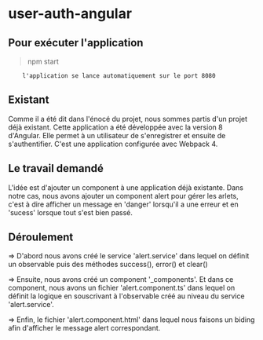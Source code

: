 # user-auth-angular

## Pour exécuter l'application

> npm start

        l'application se lance automatiquement sur le port 8080

## Existant

Comme il a été dit dans l'énocé du projet, nous sommes partis d'un projet déjà existant. Cette application a été développée avec la version 8 d'Angular. Elle permet à un utilisateur de s'enregistrer et ensuite de s'authentifier. C'est une application configurée avec Webpack 4.

## Le travail demandé

L'idée est d'ajouter un component à une application déjà existante.
Dans notre cas, nous avons ajouter un component alert pour gérer les arlets, c'est à dire afficher un message en 'danger' lorsqu'il a une erreur et en 'sucess' lorsque tout s'est bien passé.

## Déroulement

=> D'abord nous avons créé le service 'alert.service' dans lequel on définit un observable puis des méthodes success(), error() et clear()

=> Ensuite, nous avons créé un component '_components'.
Et dans ce component, nous avons un fichier 'alert.component.ts' dans lequel on définit la logique en souscrivant à l'observable créé au niveau du service 'alert.service'.

=> Enfin, le fichier 'alert.component.html' dans lequel nous faisons un biding afin d'afficher le message alert correspondant.
